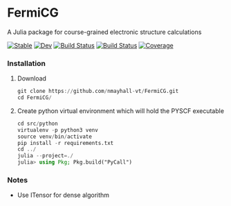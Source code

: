 # FermiCG
A Julia package for course-grained electronic structure calculations

[![Stable](https://img.shields.io/badge/docs-stable-blue.svg)](https://nmayhall-vt.github.io/FermiCG/stable)
[![Dev](https://img.shields.io/badge/docs-dev-blue.svg)](https://nmayhall-vt.github.io/FermiCG/dev)
[![Build Status](https://github.com/nmayhall-vt/FermiCG/workflows/CI/badge.svg)](https://github.com/nmayhall-vt/FermiCG/actions)
[![Build Status](https://travis-ci.com/nmayhall-vt/FermiCG.svg?branch=master)](https://travis-ci.com/nmayhall-vt/FermiCG)
[![Coverage](https://codecov.io/gh/nmayhall-vt/FermiCG/branch/master/graph/badge.svg)](https://codecov.io/gh/nmayhall-vt/FermiCG)


### Installation
1. Download

	```julia
	git clone https://github.com/nmayhall-vt/FermiCG.git
	cd FermiCG/
	```


2. Create python virtual environment which will hold the PYSCF executable

	```julia
	cd src/python
	virtualenv -p python3 venv
	source venv/bin/activate
	pip install -r requirements.txt
	cd ../
	julia --project=./
	julia> using Pkg; Pkg.build("PyCall")
	```
### Notes
- Use ITensor for dense algorithm
